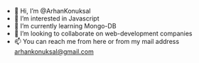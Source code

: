 - 👋 Hi, I’m @ArhanKonuksal
- 👀 I’m interested in Javascript
- 🌱 I’m currently learning Mongo-DB
- 💞️ I’m looking to collaborate on web-development companies
- 📫 You can reach me from here or from my mail address arhankonuksal@gmail.com

<!---
ArhanKonuksal/ArhanKonuksal is a ✨ special ✨ repository because its `README.md` (this file) appears on your GitHub profile.
You can click the Preview link to take a look at your changes.
--->
